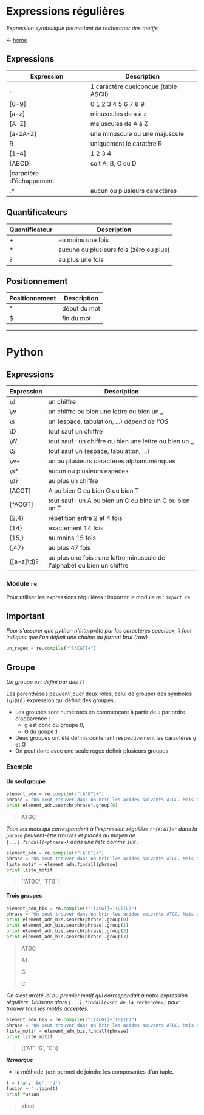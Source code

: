 # Expressions régulières
_Expression symbolique permettant de rechercher des motifs_

<- [home](../README.md)

## Expressions
|Expression|Description|
|----------|-----------|
|.|1 caractère quelconque (table ASCII)|
|[0-9]|0 1 2 3 4 5 6 7 8 9|
|[a-z]|minuscules de a à z|
|[A-Z]|majuscules de A à Z|
|[a-zA-Z]|une minuscule ou une majuscule|
|R|uniquement le caratère R|
|[1-4]|1 2 3 4|
|[ABCD]|soit A, B, C ou D|
|\\|caractère d'échappement|
|.*|aucun ou plusieurs caractères|

## Quantificateurs
|Quantificateur|Description|
|--------------|-----------|
|+|au moins une fois|
|*|aucune ou plusieurs fois (zéro ou plus)|
|?|au plus une fois|

## Positionnement
|Positionnement|Description|
|--------------|-----------|
|^|début du mot|
|$|fin du mot|

---

# Python
## Expressions
|Expression|Description|
|----------|-----------|
|\d|un chiffre|
|\w|un chiffre ou bien une lettre ou bien un _|
|\s|un (espace, tabulation, ...) _dépend de l'OS_|
|\D|tout sauf un chiffre|
|\W|tout sauf : un chiffre ou bien une lettre ou bien un _|
|\S|tout sauf un (espace, tabulation, ...)|
|\w+|un ou plusieurs caractères alphanumériques|
|\s*|aucun ou plusieurs espaces|
|\d?|au plus un chiffre|
|[ACGT]|A ou bien C ou bien G ou bien T|
|[^ACGT]|tout sauf : un A ou bien un C ou bine un G ou bien un T|
|{2,4}|répétition entre 2 et 4 fois|
|{14}|exactement 14 fois|
|{15,}|au moins 15 fois|
|{,47}|au plus 47 fois|
|([a-z]\d)?|au plus une fois : une lettre minuscule de l'alphabet ou bien un chiffre|

### Module `re`
Pour utiliser les expressions régulières : importer le module re : `import re`

## Important
_Pour s'assurer que python n'interprête par les caractères spéciaux, il faut indiquer que l'on définit une chaine au format brut (raw)_

```python
un_regex = re.compile(r"[ACGT]+")
```

## Groupe
_Un groupe est défini par des `()`_

Les parenthèses peuvent jouer deux rôles, celui de grouper des symboles
`(g)@(G)` expression qui définit des groupes.
- Les groupes sont numérotés en commençant à partir de `0` par ordre d'apparence :
  - g est donc du groupe 0,
  - G du goupe 1
 - Deux groupes ont été définis contenant respectivement les caractères g et G
 - On peut donc avec une seule regex définir plusieurs groupes

### Exemple
#### Un seul groupe
```python
element_adn = re.compile(r"[ACGT]+")
phrase = "On peut trouver dans un brin les acides suivants ATGC. Mais aussi TTG par exemple."
print element_adn.search(phrase).group(0)
```
> ATGC

_Tous les mots qui correspondent à l'expression régulière `r"[ACGT]+"` dans la `phrase` peuvent-être trouvés et placés au moyen de `[...].findall(<phrase>)` dans une liste comme suit :_

```python
element_adn = re.compile(r"[ACGT]+")
phrase = "On peut trouver dans un brin les acides suivants ATGC. Mais aussi TTG par exemple."
liste_motif = element_adn.findall(phrase)
print liste_motif
```
> ['ATGC', 'TTG']

#### Trois groupes
```python
element_adn_bis = re.compile(r"([ACGT]+)(G)(C)")
phrase = "On peut trouver dans un brin les acides suivants ATGC. Mais aussi TTG par exemple."
print element_adn_bis.search(phrase).group(0)
print element_adn_bis.search(phrase).group(1)
print element_adn_bis.search(phrase).group(2)
print element_adn_bis.search(phrase).group(3)
```
> ATGC
>
> AT
>
> G
>
> C

_On s'est arrêté ici au premier motif qui correspondait à notre expression régulière. Utilisons alors `[...].findall(<src_de_la_recherche>)` pour trouver tous les motifs acceptés._

```python
element_adn_bis = re.compile(r"([ACGT]+)(G)(C)")
phrase = "On peut trouver dans un brin les acides suivants ATGC. Mais aussi TTG par exemple."
liste_motif = element_adn_bis.findall(phrase)
print liste_motif
```
> [('AT', 'G', 'C')]

***Remarque***
- la méthode `join` permet de joindre les composantes d'un tuple.
```python
t = ('a', 'bc', 'd')
fusion = ''.join(t)
print fusion
```
> abcd
